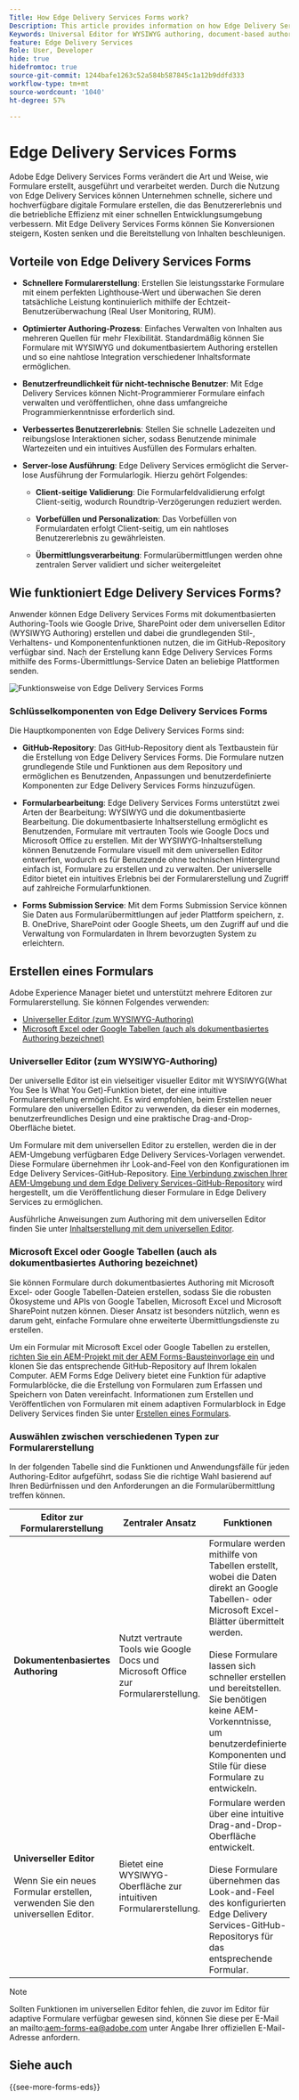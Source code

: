 ```yaml
---
Title: How Edge Delivery Services Forms work?
Description: This article provides information on how Edge Delivery Services Forms work. It also provides information on various form authoring platforms, including the Universal Editor and document-based authoring.
Keywords: Universal Editor for WYSIWYG authoring, document-based authoring, Working of Edge Delivery Services Forms, How Edge Delivery Services Forms work?
feature: Edge Delivery Services
Role: User, Developer
hide: true
hidefromtoc: true
source-git-commit: 1244bafe1263c52a584b587845c1a12b9ddfd333
workflow-type: tm+mt
source-wordcount: '1040'
ht-degree: 57%

---
```



# Edge Delivery Services Forms

Adobe Edge Delivery Services Forms verändert die Art und Weise, wie Formulare erstellt, ausgeführt und verarbeitet werden. Durch die Nutzung von Edge Delivery Services können Unternehmen schnelle, sichere und hochverfügbare digitale Formulare erstellen, die das Benutzererlebnis und die betriebliche Effizienz mit einer schnellen Entwicklungsumgebung verbessern. Mit Edge Delivery Services Forms können Sie Konversionen steigern, Kosten senken und die Bereitstellung von Inhalten beschleunigen.

## Vorteile von Edge Delivery Services Forms

* **Schnellere Formularerstellung**: Erstellen Sie leistungsstarke Formulare mit einem perfekten Lighthouse-Wert und überwachen Sie deren tatsächliche Leistung kontinuierlich mithilfe der Echtzeit-Benutzerüberwachung (Real User Monitoring, RUM).

* **Optimierter Authoring-Prozess**: Einfaches Verwalten von Inhalten aus mehreren Quellen für mehr Flexibilität. Standardmäßig können Sie Formulare mit WYSIWYG und dokumentbasiertem Authoring erstellen und so eine nahtlose Integration verschiedener Inhaltsformate ermöglichen.

* **Benutzerfreundlichkeit für nicht-technische Benutzer**: Mit Edge Delivery Services können Nicht-Programmierer Formulare einfach verwalten und veröffentlichen, ohne dass umfangreiche Programmierkenntnisse erforderlich sind.

* **Verbessertes Benutzererlebnis**: Stellen Sie schnelle Ladezeiten und reibungslose Interaktionen sicher, sodass Benutzende minimale Wartezeiten und ein intuitives Ausfüllen des Formulars erhalten.

* **Server-lose Ausführung**: Edge Delivery Services ermöglicht die Server-lose Ausführung der Formularlogik. Hierzu gehört Folgendes:

   * **Client-seitige Validierung**: Die Formularfeldvalidierung erfolgt Client-seitig, wodurch Roundtrip-Verzögerungen reduziert werden.

   * **Vorbefüllen und Personalization**: Das Vorbefüllen von Formulardaten erfolgt Client-seitig, um ein nahtloses Benutzererlebnis zu gewährleisten.

   * **Übermittlungsverarbeitung**: Formularübermittlungen werden ohne zentralen Server validiert und sicher weitergeleitet

## Wie funktioniert Edge Delivery Services Forms?

Anwender können Edge Delivery Services Forms mit dokumentbasierten Authoring-Tools wie Google Drive, SharePoint oder dem universellen Editor (WYSIWYG Authoring) erstellen und dabei die grundlegenden Stil-, Verhaltens- und Komponentenfunktionen nutzen, die im GitHub-Repository verfügbar sind. Nach der Erstellung kann Edge Delivery Services Forms mithilfe des Forms-Übermittlungs-Service Daten an beliebige Plattformen senden.

![Funktionsweise von Edge Delivery Services Forms](/help/edge/docs/forms/assets/eds-forms-working.png)

### Schlüsselkomponenten von Edge Delivery Services Forms

Die Hauptkomponenten von Edge Delivery Services Forms sind:

* **GitHub-Repository**: Das GitHub-Repository dient als Textbaustein für die Erstellung von Edge Delivery Services Forms. Die Formulare nutzen grundlegende Stile und Funktionen aus dem Repository und ermöglichen es Benutzenden, Anpassungen und benutzerdefinierte Komponenten zur Edge Delivery Services Forms hinzuzufügen.

* **Formularbearbeitung**: Edge Delivery Services Forms unterstützt zwei Arten der Bearbeitung: WYSIWYG und die dokumentbasierte Bearbeitung. Die dokumentbasierte Inhaltserstellung ermöglicht es Benutzenden, Formulare mit vertrauten Tools wie Google Docs und Microsoft Office zu erstellen. Mit der WYSIWYG-Inhaltserstellung können Benutzende Formulare visuell mit dem universellen Editor entwerfen, wodurch es für Benutzende ohne technischen Hintergrund einfach ist, Formulare zu erstellen und zu verwalten. Der universelle Editor bietet ein intuitives Erlebnis bei der Formularerstellung und Zugriff auf zahlreiche Formularfunktionen.

* **Forms Submission Service**: Mit dem Forms Submission Service können Sie Daten aus Formularübermittlungen auf jeder Plattform speichern, z. B. OneDrive, SharePoint oder Google Sheets, um den Zugriff auf und die Verwaltung von Formulardaten in Ihrem bevorzugten System zu erleichtern.

## Erstellen eines Formulars

Adobe Experience Manager bietet und unterstützt mehrere Editoren zur Formularerstellung. Sie können Folgendes verwenden:
* [Universeller Editor (zum WYSIWYG-Authoring)](#universal-editor-for-wysiwyg-authoring)
* [Microsoft Excel oder Google Tabellen (auch als dokumentbasiertes Authoring bezeichnet)](#microsoft-excel-or-google-sheets-known-as-document-based-authoring)

### Universeller Editor (zum WYSIWYG-Authoring)

Der universelle Editor ist ein vielseitiger visueller Editor mit WYSIWYG(What You See Is What You Get)-Funktion bietet, der eine intuitive Formularerstellung ermöglicht. Es wird empfohlen, beim Erstellen neuer Formulare den universellen Editor zu verwenden, da dieser ein modernes, benutzerfreundliches Design und eine praktische Drag-and-Drop-Oberfläche bietet.

Um Formulare mit dem universellen Editor zu erstellen, werden die in der AEM-Umgebung verfügbaren Edge Delivery Services-Vorlagen verwendet. Diese Formulare übernehmen ihr Look-and-Feel von den Konfigurationen im Edge Delivery Services-GitHub-Repository. [Eine Verbindung zwischen Ihrer AEM-Umgebung und dem Edge Delivery Services-GitHub-Repository](/help/edge/docs/forms/publishing-forms.md) wird hergestellt, um die Veröffentlichung dieser Formulare in Edge Delivery Services zu ermöglichen.

Ausführliche Anweisungen zum Authoring mit dem universellen Editor finden Sie unter [Inhaltserstellung mit dem universellen Editor](https://experienceleague.adobe.com/de/docs/experience-manager-cloud-service/content/sites/authoring/universal-editor/authoring).

### Microsoft Excel oder Google Tabellen (auch als dokumentbasiertes Authoring bezeichnet)

Sie können Formulare durch dokumentbasiertes Authoring mit Microsoft Excel- oder Google Tabellen-Dateien erstellen, sodass Sie die robusten Ökosysteme und APIs von Google Tabellen, Microsoft Excel und Microsoft SharePoint nutzen können. Dieser Ansatz ist besonders nützlich, wenn es darum geht, einfache Formulare ohne erweiterte Übermittlungsdienste zu erstellen.

Um ein Formular mit Microsoft Excel oder Google Tabellen zu erstellen, [richten Sie ein AEM-Projekt mit der AEM Forms-Bausteinvorlage ein](/help/edge/docs/forms/tutorial.md#create-a-new-aem-project-pre-configured-with-adaptive-forms-block) und klonen Sie das entsprechende GitHub-Repository auf Ihrem lokalen Computer. AEM Forms Edge Delivery bietet eine Funktion für adaptive Formularblöcke, die die Erstellung von Formularen zum Erfassen und Speichern von Daten vereinfacht. Informationen zum Erstellen und Veröffentlichen von Formularen mit einem adaptiven Formularblock in Edge Delivery Services finden Sie unter [Erstellen eines Formulars](/help/edge/docs/forms/create-forms.md).

<!--
## Adaptive Forms editors (for Core Components or foundation components based authoring)

You can author forms that are engaging, responsive and dynamic. The Adaptive Form editor provides a user-friendly wizard that allows you to quickly create Adaptive Forms. The form wizard features easy tab navigation, enabling you to select pre-configured templates for foundation or core components, themes, data models, and submission options to create a form efficiently. 

[Authoring forms with Core Components](/help/forms/creating-adaptive-form-core-components.md) allows you to leverage standardized data capture components that can be customized, reducing development time and lowering maintenance costs for digital enrollment experiences. These forms can be published using the Adaptive Forms Block on Edge Delivery Services or through the AEM Publish instance. 

[Authoring forms with Foundation Components](/help/forms/create-an-adaptive-form.md) uses classic data capture components. These forms can only be published using the AEM Publish instance. 

You can also publish forms created using Adaptive Forms Editors on Edge Delivery Services by establishing [connection between your AEM environment and the Edge Delivery Services GitHub repository](/help/edge/docs/forms/publishing-forms.md).


| **Adaptive Forms editors** | Provides a wizard-driven approach to quickly start forms authoring using templates, styling, and predefined fields. | Use these editors to create Core Components based forms or Foundation Components based forms. | These forms can be published on Edge Delivery Services or via AEM Publish instances.  | Use these editors to create Core Components based forms or Foundation Components based forms. Ideal for scenarios involving complex forms, complex workflows, custom actions, or integrations with external systems. |  



## Types of Publishing for Edge Delivery Services Forms

You can publish Edge Delivery Services Forms on one of the following:

* **Edge Delivery Services Form Submission**: Edge Delivery Services Form Submissions ensure that form interactions, including submission and data processing, are handled efficiently and securely. This enables a faster and more reliable user experience, particularly during high traffic periods. By processing form submissions at the edge, Edge Delivery Services minimizes the reliance on a centralized server.

* **AEM Publish instance**: The AEM Forms server offers a publish instance that manages the forms and related assets available to end users.
-->

### Auswählen zwischen verschiedenen Typen zur Formularerstellung

In der folgenden Tabelle sind die Funktionen und Anwendungsfälle für jeden Authoring-Editor aufgeführt, sodass Sie die richtige Wahl basierend auf Ihren Bedürfnissen und den Anforderungen an die Formularübermittlung treffen können.

| **Editor zur Formularerstellung** | **Zentraler Ansatz** | **Funktionen** | **Veröffentlichungsmethode** | **Anwendungsfälle** |
|--------|-----------|-------|-------|------------------------------------------------|
| **Dokumentenbasiertes Authoring** | Nutzt vertraute Tools wie Google Docs und Microsoft Office zur Formularerstellung. | Formulare werden mithilfe von Tabellen erstellt, wobei die Daten direkt an Google Tabellen- oder Microsoft Excel-Blätter übermittelt werden. </br> </br> Diese Formulare lassen sich schneller erstellen und bereitstellen. Sie benötigen keine AEM-Vorkenntnisse, um benutzerdefinierte Komponenten und Stile für diese Formulare zu entwickeln. | Diese Formulare werden in Edge Delivery Services veröffentlicht und haben einen sehr hohen Google Lighthouse Score. </br> </br> Dieser hohe Score führt zu schnellerem Rendern und besserer SEO. | Diese Formulare eignen sich ideal für schnelle Prototypen oder einfache Formulare, bei denen keine erweiterten Übermittlungsdienste benötigt werden. </br> </br> Sie sind für Umfragen, Registrierungen oder Feedback-Formulare geeignet, für die eine Datenspeicherung in Tabellen erforderlich ist. Diese Formulare werden in Edge Delivery Services veröffentlicht |
| **Universeller Editor**  </br> </br> Wenn Sie ein neues Formular erstellen, verwenden Sie den universellen Editor. | Bietet eine WYSIWYG-Oberfläche zur intuitiven Formularerstellung. | Formulare werden über eine intuitive Drag-and-Drop-Oberfläche entwickelt. </br> </br> Diese Formulare übernehmen das Look-and-Feel des konfigurierten Edge Delivery Services-GitHub-Repositorys für das entsprechende Formular. | Diese Formulare werden in Edge Delivery Services veröffentlicht und haben einen sehr hohen Google Lighthouse Score. </br> </br> Dieser hohe Score führt zu schnellerem Rendern und besserer SEO. | Diese Formulare sind ideal zum Erstellen von Formularen für Edge Delivery Service-Sites und -Seiten geeignet. Diese Formularszenarien umfassen komplexe Formulare, komplexe Workflows, benutzerdefinierte Aktionen oder Integrationen mit externen Systemen |

>[!NOTE]
>
>
> Sollten Funktionen im universellen Editor fehlen, die zuvor im Editor für adaptive Formulare verfügbar gewesen sind, können Sie diese per E-Mail an mailto:aem-forms-ea@adobe.com unter Angabe Ihrer offiziellen E-Mail-Adresse anfordern.

## Siehe auch

{{see-more-forms-eds}}




